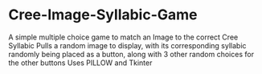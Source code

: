 # Cree-Image-Syllabic-Game
A simple multiple choice game to match an Image to the correct Cree Syllabic
Pulls a random image to display, with its corresponding syllabic randomly being placed as a button, along with 3 other random choices for the other  buttons
Uses PILLOW and Tkinter
